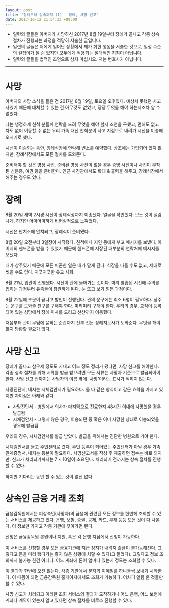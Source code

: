 ```yaml
---
layout: post
title: "장례부터 상속까지 (1) - 장례, 사망 신고"
date: 2017-10-12 21:54:33 +09:00
---
```


* 일련의 글들은 아버지가 사망하신 2017년 8월 19일부터 장례가 끝나고 각종 상속 절차가 진행되는 과정을 적당히 서술한 글입니다.
* 일련의 글들은 저에게 일어난 상황에서 제가 취한 행동을 서술한 것으로, 일정 수준의 길잡이가 될 순 있지만 모두에게 적용되는 절대적인 지침이 아닙니다.
* 일련의 글들을 법적인 조언으로 삼지 마십시오. 저는 변호사가 아닙니다.

---

# 사망

아버지의 사망 소식을 들은 건 2017년 8월 19일, 토요일 오후였다. 예상치 못했던 사고사였기 때문에 대처할 수 있는 건 아무것도 없었고, 당장 무엇을 해야 하는지조차 알 수 없었다.

나는 냉정하게 친척 분들께 연락을 드려 무엇을 해야 할지 조언을 구했고, 면허도 없고 차도 없어 이동할 수 없는 우리 가족 대신 친척분이 사고 지점으로 내려가 시신을 이송해오시기로 했다.

시신이 이송되는 동안, 장례식장에 연락해 빈소를 예약했다. 상조에는 가입되어 있지 않지만, 장례식장에서도 모든 절차를 도와준다.

준비해야 할 것은 영정 사진. 준비된 영정 사진이 없을 경우 증명 사진이나 사진이 부착된 신분증, 여권 등을 준비한다. 인근 사진관에서도 확대 & 출력을 해주고, 장례식장에서 해주는 경우도 있다.

# 장례

8월 20일 새벽 2시경 시신이 장례식장까지 이송됐다. 얼굴을 확인했다. 모든 것이 실감나게, 하지만 어마어마하게 비현실적으로 느껴졌다.

시신은 안치소에 안치되고, 장례식이 준비됐다.

8월 20일 오전부터 3일장이 시작됐다. 친척이나 지인 등에게 부고 메시지를 보냈다. 아버지의 핸드폰을 받을 수 있었기 때문에 핸드폰에 저장된 대부분의 연락처에 메시지를 보냈다.

내가 상주였기 때문에 모든 피곤한 일은 내가 맡게 된다. 식장을 나올 수도 없고, 제대로 씻을 수도 없다. 지긋지긋한 유교 사회.

8월 21일, 입관이 진행됐다. 시신이 관에 들어가는 것이다. 미리 염습된 시신에 수의를 입히는 과정부터 유족들이 참관하게 된다. 눈 뜨고 보기 힘든 과정이다.

8월 22일에 조문이 끝나고 발인이 진행된다. 관의 운구에는 최소 6명이 필요하다. 상주는 운구를 도와줄 친구를 구해야 한다. 미리미리 구해야 한다. 우리의 경우, 교적이 등록되어 있는 성당에서 장례 미사를 드리고 선산까지 이동했다.

처음부터 관이 무덤에 묻히는 순간까지 전부 전문 장례지도사가 도와준다. 무엇을 해야 할지 당황할 필요가 없다.

# 사망 신고

장례가 끝나고 삼우제 정도도 지내고 어느 정도 정리가 됐다면, 사망 신고를 해야한다. 각종 상속 절차를 위해 서류를 발급 받으려면 모든 서류는 사망자 기준으로 발급되어야 한다. 사망 신고 전까지는 사망자의 이름 옆에 '사망'이라는 표시가 적히지 않는다.

사망진단서, 내지는 시체검안서가 필요하다. 둘 다 같은 양식이고 같은 효력을 가지고 있지만 차이점은 아래와 같다.

* 사망진단서 - 병원에서 의사가 마지막으로 진료한지 48시간 이내에 사망했을 경우 발급됨
* 시체검안서 - 그렇지 않은 경우, 이송되던 중 혹은 이미 사망한 상태로 이송되었을 경우에 발급됨

우리의 경우, 시체검안서를 발급 받았다. 발급을 위해서는 진단한 병원으로 가야 한다.

시체검안서를 들고 주민센터로 갔다. 주민 등록이 되어있는 주민센터가 아닐 경우 가족관계증명서, 내지는 등본이 필요하다.
사망신고서를 작성 후 제출하면 접수는 바로 되지만, 신고가 처리되기까지는 7 ~ 10일이 소요된다. 처리되기 전까지는 상속 절차를 진행할 수 없다.

하지만 기다리는 동안 할 수 있는 것이 없진 않다.

# 상속인 금융 거래 조회

금융감독원에서는 피상속인(사망자)의 금융에 관련된 모든 정보를 한번헤 조회할 수 있는 서비스를 제공하고 있다. 은행, 보험, 증권, 공제, 카드, 부채 등등 모든 것이 다 나온다. 이 정보만 가지고 각종 기관에 찾아가면 된다.

신청은 금융감독원 본원이나 지원, 혹은 각 은행 지점에서 신청이 가능하다.

이 서비스를 신청할 경우 모든 금융기관에 지급 정지가 내려져 출금이 불가능해진다. 그렇다고 돈을 미리 뺐다가는 좋지 않은 상황에 처할 수 있다(고 들었다). 그렇다고 정보 조회까지 불가능 한건 아니다. 어느 계좌에 돈이 얼마나 있는지 정도는 조회할 수 있다.

이 결과가 한번에 오진 않는다. 각종 기관에서 문자와 이메일를 하나둘씩 보내기 시작한다. 이 때쯤이 되면 금융감독원 홈페이지에서도 조회가 가능하다. 어차피 알림 온 것들만 볼 수 있다.

사망 신고가 처리되고 이러한 조회 서비스의 결과가 도착하거나 어느 은행, 어느 보험에 계좌나 계약이 있는지 알고 있다면 상속 절차를 비로소 진행할 수 있다.
